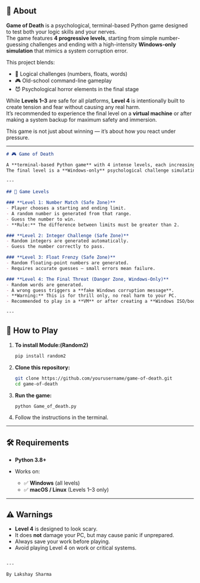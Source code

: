 ## 📖 About

**Game of Death** is a psychological, terminal-based Python game designed to test both your logic skills and your nerves.  
The game features **4 progressive levels**, starting from simple number-guessing challenges and ending with a high-intensity **Windows-only simulation** that mimics a system corruption error.

This project blends:
- 🎯 Logical challenges (numbers, floats, words)
- 🎮 Old-school command-line gameplay
- 😈 Psychological horror elements in the final stage

While **Levels 1–3** are safe for all platforms, **Level 4** is intentionally built to create tension and fear without causing any real harm.  
It’s recommended to experience the final level on a **virtual machine** or after making a system backup for maximum safety and immersion.

This game is not just about winning — it’s about how you react under pressure.

---

````markdown
# 🎮 Game of Death

A **terminal-based Python game** with 4 intense levels, each increasing in difficulty and tension.  
The final level is a **Windows-only** psychological challenge simulating a fake "system corruption" — play at your own risk.

---

## 📜 Game Levels

### **Level 1: Number Match (Safe Zone)**
- Player chooses a starting and ending limit.
- A random number is generated from that range.
- Guess the number to win.
- **Rule:** The difference between limits must be greater than 2.

### **Level 2: Integer Challenge (Safe Zone)**
- Random integers are generated automatically.
- Guess the number correctly to pass.

### **Level 3: Float Frenzy (Safe Zone)**
- Random floating-point numbers are generated.
- Requires accurate guesses — small errors mean failure.

### **Level 4: The Final Threat (Danger Zone, Windows-Only)**
- Random words are generated.
- A wrong guess triggers a **fake Windows corruption message**.
- **Warning:** This is for thrill only, no real harm to your PC.
- Recommended to play in a **VM** or after creating a **Windows ISO/bootable backup**.

---

````


## 🚀 How to Play
1. **To install Module:(Random2)**
      ```bash
      pip install random2
      
2. **Clone this repository:**
   ```bash
   git clone https://github.com/yourusername/game-of-death.git
   cd game-of-death


3. **Run the game:**

   ```bash
   python Game_of_death.py
   ```

3. Follow the instructions in the terminal.

---

## 🛠 Requirements

* **Python 3.8+**
* Works on:

  * ✅ **Windows** (all levels)
  * ✅ **macOS / Linux** (Levels 1–3 only)

---

## ⚠️ Warnings

* **Level 4** is designed to look scary.
* It does **not** damage your PC, but may cause panic if unprepared.
* Always save your work before playing.
* Avoid playing Level 4 on work or critical systems.

```

---

By Lakshay Sharma
```
